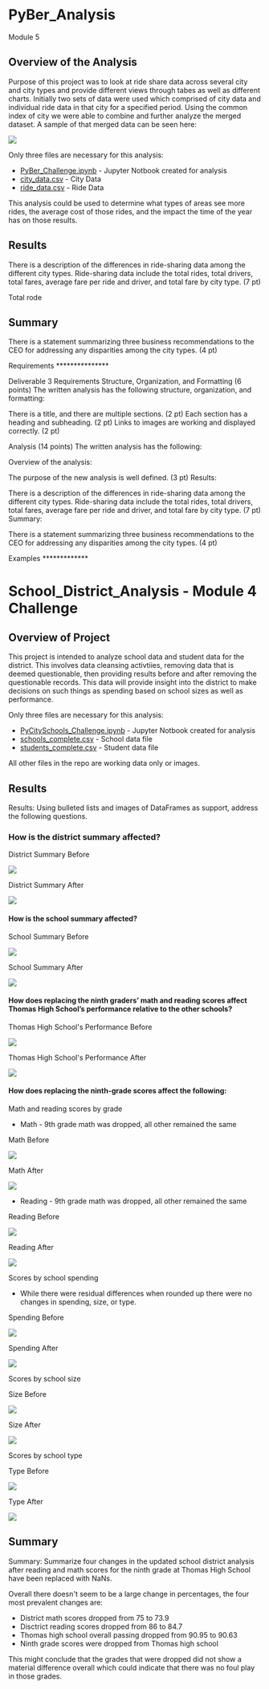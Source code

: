 # PyBer_Analysis
Module 5

## Overview of the Analysis

Purpose of this project was to look at ride share data across several city and city types and provide different views through tabes as well as different charts.  Initially two sets of data were used which comprised of city data and individual ride data in that city for a specified period.  Using the common index of city we were able to combine and further analyze the merged dataset.  A sample of that merged data can be seen here:

![](https://github.com/lavec0324/PyBer_Analysis/blob/main/Resources/merged_data.PNG)

Only three files are necessary for this analysis:

   * [PyBer_Challenge.ipynb](https://github.com/lavec0324/PyBer_Analysis/blob/main/PyBer_Challenge.ipynb) - Jupyter Notbook created for analysis
   * [city_data.csv](https://github.com/lavec0324/PyBer_Analysis/blob/main/Resources/city_data.csv) - City Data
   * [ride_data.csv](https://github.com/lavec0324/PyBer_Analysis/blob/main/Resources/ride_data.csv) - Ride Data

This analysis could be used to determine what types of areas see more rides, the average cost of those rides, and the impact the time of the year has on those results.

## Results

There is a description of the differences in ride-sharing data among the different city types. Ride-sharing data include the total rides, total drivers, total fares, average fare per ride and driver, and total fare by city type. (7 pt)

Total rode


## Summary

There is a statement summarizing three business recommendations to the CEO for addressing any disparities among the city types. (4 pt)

Requirements ***************

Deliverable 3 Requirements
Structure, Organization, and Formatting (6 points)
The written analysis has the following structure, organization, and formatting:

There is a title, and there are multiple sections. (2 pt)
Each section has a heading and subheading. (2 pt)
Links to images are working and displayed correctly. (2 pt)

Analysis (14 points)
The written analysis has the following:

Overview of the analysis:

The purpose of the new analysis is well defined. (3 pt)
Results:

There is a description of the differences in ride-sharing data among the different city types. Ride-sharing data include the total rides, total drivers, total fares, average fare per ride and driver, and total fare by city type. (7 pt)
Summary:

There is a statement summarizing three business recommendations to the CEO for addressing any disparities among the city types. (4 pt)



Examples *************

# School_District_Analysis - Module 4 Challenge

## Overview of Project

This project is intended to analyze school data and student data for the district.  This involves data cleansing activtiies, removing data 
that is deemed questionable, then providing results before and after removing the questionable records.  This data will provide insight into 
the district to make decisions on such things as spending based on school sizes as well as performance.

Only three files are necessary for this analysis:

   * [PyCitySchools_Challenge.ipynb](https://github.com/lavec0324/School_District_Analysis/blob/main/PyCitySchools_Challenge.ipynb) - Jupyter Notbook created for analysis
   * [schools_complete.csv](https://github.com/lavec0324/School_District_Analysis/blob/main/Resources/schools_complete.csv) - School data file
   * [students_complete.csv](https://github.com/lavec0324/School_District_Analysis/blob/main/Resources/students_complete.csv) - Student data file

All other files in the repo are working data only or images.

## Results
Results: Using bulleted lists and images of DataFrames as support, address the following questions.

###	How is the district summary affected?

District Summary Before

![](https://github.com/lavec0324/School_District_Analysis/blob/main/Resources/district_summary_before.PNG)

District Summary After

![](https://github.com/lavec0324/School_District_Analysis/blob/main/Resources/district_summary_after.PNG)

####	How is the school summary affected?

School Summary Before

![](https://github.com/lavec0324/School_District_Analysis/blob/main/Resources/school_summary_before.PNG)

School Summary After

![](https://github.com/lavec0324/School_District_Analysis/blob/main/Resources/school_summary_after.PNG)


####	How does replacing the ninth graders’ math and reading scores affect Thomas High School’s performance relative to the other schools?

Thomas High School's Performance Before

![](https://github.com/lavec0324/School_District_Analysis/blob/main/Resources/top_five_before.PNG)

Thomas High School's Performance After

![](https://github.com/lavec0324/School_District_Analysis/blob/main/Resources/top_five_after.PNG)

####	How does replacing the ninth-grade scores affect the following:
Math and reading scores by grade

* Math - 9th grade math was dropped, all other remained the same

Math Before

![](https://github.com/lavec0324/School_District_Analysis/blob/main/Resources/math_score_by_grade_before.PNG)

Math After

![](https://github.com/lavec0324/School_District_Analysis/blob/main/Resources/math_scores_by_grade_after.PNG)

* Reading - 9th grade math was dropped, all other remained the same

Reading Before

![](https://github.com/lavec0324/School_District_Analysis/blob/main/Resources/reading_scores_by_grade_before.PNG)

Reading After

![](https://github.com/lavec0324/School_District_Analysis/blob/main/Resources/reading_scores_by_grade_after.PNG)

Scores by school spending

* While there were residual differences when rounded up there were no changes in spending, size, or type.

Spending Before

![](https://github.com/lavec0324/School_District_Analysis/blob/main/Resources/spending_before.PNG)

Spending After

![](https://github.com/lavec0324/School_District_Analysis/blob/main/Resources/spending_after.PNG)

Scores by school size

Size Before

![](https://github.com/lavec0324/School_District_Analysis/blob/main/Resources/size_before.PNG)

Size After

![](https://github.com/lavec0324/School_District_Analysis/blob/main/Resources/size_after.PNG)

Scores by school type

Type Before

![](https://github.com/lavec0324/School_District_Analysis/blob/main/Resources/type_before.PNG)

Type After 

![](https://github.com/lavec0324/School_District_Analysis/blob/main/Resources/type_after.PNG)

## Summary

Summary:  Summarize four changes in the updated school district analysis after reading and math scores for the ninth grade at Thomas High School have been replaced with NaNs.

Overall there doesn't seem to be a large change in percentages, the four most prevalent changes are:
* District math scores dropped from 75 to 73.9
* Disctrict reading scores dropped from 86 to 84.7
* Thomas high school overall passing dropped from 90.95 to 90.63
* Ninth grade scores were dropped from Thomas high school

This might conclude that the grades that were dropped did not show a material difference overall which could indicate that there was no foul play in those grades.
